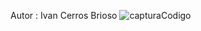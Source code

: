 Autor : Ivan Cerros Brioso
![capturaCodigo](https://user-images.githubusercontent.com/114107549/200144192-fc14fb45-bb77-4dbf-a5df-0a3afb7e77f2.png)
